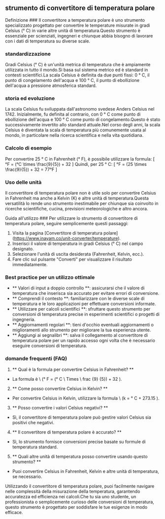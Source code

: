 ## strumento di convertitore di temperatura polare

Definizione ###
Il convertitore a temperatura polare è uno strumento specializzato progettato per convertire le temperature misurate in gradi Celsius (° C) in varie altre unità di temperatura.Questo strumento è essenziale per scienziati, ingegneri e chiunque abbia bisogno di lavorare con i dati di temperatura su diverse scale.

### standardizzazione
Gradi Celsius (° C) è un'unità metrica di temperatura che è ampiamente utilizzata in tutto il mondo.Si basa sul sistema metrico ed è standard in contesti scientifici.La scala Celsius è definita da due punti fissi: 0 ° C, il punto di congelamento dell'acqua e 100 ° C, il punto di ebollizione dell'acqua a pressione atmosferica standard.

### storia ed evoluzione
La scala Celsius fu sviluppata dall'astronomo svedese Anders Celsius nel 1742. Inizialmente, fu definita al contrario, con 0 ° C come punto di ebollizione dell'acqua e 100 ° C come punto di congelamento.Questo è stato successivamente invertito allo standard attuale.Nel corso degli anni, la scala Celsius è diventata la scala di temperatura più comunemente usata al mondo, in particolare nella ricerca scientifica e nella vita quotidiana.

### Calcolo di esempio
Per convertire 25 ° C in Fahrenheit (° F), è possibile utilizzare la formula:
\[ °F = (°C \times \frac{9}{5}) + 32 \]
Quindi, per 25 ° C:
\[ °F = (25 \times \frac{9}{5}) + 32 = 77°F \]

### Uso delle unità
Il convertitore di temperatura polare non è utile solo per convertire Celsius in Fahrenheit ma anche a Kelvin (K) e altre unità di temperatura.Questa versatilità lo rende uno strumento inestimabile per chiunque sia coinvolto in ricerche scientifiche, cucina, previsioni meteorologiche e altro ancora.

Guida all'utilizzo ###
Per utilizzare lo strumento di convertitore di temperatura polare, seguire semplicemente questi passaggi:
1. Visita la pagina [Convertitore di temperatura polare] (https://www.inayam.co/unit-converter/temperature).
2. Inserisci il valore di temperatura in gradi Celsius (° C) nel campo designato.
3. Selezionare l'unità di uscita desiderata (Fahrenheit, Kelvin, ecc.).
4. Fare clic sul pulsante "Converti" per visualizzare il risultato immediatamente.

### Best practice per un utilizzo ottimale
- ** Valori di input a doppio controllo **: assicurarsi che il valore di temperatura che inserisca sia accurato per evitare errori di conversione.
- ** Comprendi il contesto **: familiarizzare con le diverse scale di temperatura e le loro applicazioni per effettuare conversioni informate.
- ** Utilizzare per calcoli scientifici **: sfruttare questo strumento per conversioni di temperatura precise in esperimenti scientifici o progetti di ingegneria.
- ** Aggiornamenti regolari **: tieni d'occhio eventuali aggiornamenti o miglioramenti allo strumento per migliorare la tua esperienza utente.
- ** Aggiungi ai segnalibri **: salva il collegamento al convertitore di temperatura polare per un rapido accesso ogni volta che è necessario eseguire conversioni di temperatura.

### domande frequenti (FAQ)

1. ** Qual è la formula per convertire Celsius in Fahrenheit? **
- La formula è \ (° F = (° C \ Times \ frac {9} {5}) + 32 \).

2. ** Come posso convertire Celsius in Kelvin? **
- Per convertire Celsius in Kelvin, utilizzare la formula \ (k = ° C + 273.15 \).

3. ** Posso convertire i valori Celsius negativi? **
- Sì, il convertitore di temperatura polare può gestire valori Celsius sia positivi che negativi.

4. ** Il convertitore di temperatura polare è accurato? **
- Sì, lo strumento fornisce conversioni precise basate su formule di temperatura standard.

5. ** Quali altre unità di temperatura posso convertire usando questo strumento? **
- Puoi convertire Celsius in Fahrenheit, Kelvin e altre unità di temperatura, se necessario.

Utilizzando il convertitore di temperatura polare, puoi facilmente navigare nelle complessità della misurazione della temperatura, garantendo accuratezza ed efficienza nei calcoli.Che tu sia uno studente, un professionista o semplicemente curioso delle conversioni di temperatura, questo strumento è progettato per soddisfare le tue esigenze in modo efficace.